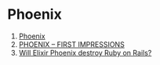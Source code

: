 # Phoenix

1. [Phoenix](http://www.phoenixframework.org/)
1. [PHOENIX – FIRST IMPRESSIONS](https://blog.codingpl.us/2016/11/17/phoenix-first-impressions/)
1. [Will Elixir Phoenix destroy Ruby on Rails?](https://www.quora.com/Will-Elixir-Phoenix-destroy-Ruby-on-Rails)